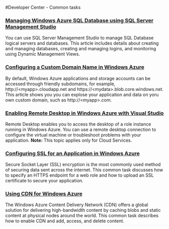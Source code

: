 <properties linkid="devnav-other-commontasks" urlDisplayName="Common Tasks" pageTitle="Windows Azure other common tasks" title="Windows Azure other common tasks" metaKeywords="Azure basic tasks" description="Find topics about common tasks when using Windows Azure." metaCanonical="" disqusComments="0" umbracoNaviHide="0" />


#Developer Center - Common tasks
### [Managing Windows Azure SQL Database using SQL Server Management Studio][]
You can use SQL Server Management Studio to manage SQL Database logical servers and databases. This article includes details about creating and managing databases, creating and managing logins, and monitoring using Dynamic Management Views.

### [Configuring a Custom Domain Name in Windows Azure][]
By default, Windows Azure applications and storage accounts can be accessed through friendly subdomains, for example, http://&lt;myapp&gt;.cloudapp.net and https://&lt;mydata&gt;.blob.core.windows.net. This article shows you you can explose your application and data on yoru own custom domain, such as http://&lt;myapp&gt;.com.  

### [Enabling Remote Desktop in Windows Azure with Visual Studio][]
Remote Desktop enables you to access the desktop of a role instance running in Windows Azure. You can use a remote desktop connection to configure the virtual machine or troubleshoot problems with your application. **Note:** This topic applies only for Cloud Services.

### [Configuring SSL for an Application in Windows Azure][]
Secure Socket Layer (SSL) encryption is the most commonly used method of securing data sent across the internet. This common task discusses how to specify an HTTPS endpoint for a web role and how to upload an SSL certificate to secure your application.

### [Using CDN for Windows Azure][]
The Windows Azure Content Delivery Network (CDN) offers a global solution for delivering high-bandwidth content by caching blobs and static content at physical nodes around the world. This common task describes how to enable CDN and add, access, and delete content.

[Managing Windows Azure SQL Database using SQL Server Management Studio]: ../commontasks/sql-azure-management.md
[Configuring a Custom Domain Name in Windows Azure]: ../commontasks/custom-dns.md
[Enabling Remote Desktop in Windows Azure with Visual Studio]: ../commontasks/remote-desktop.md
[Configuring SSL for an Application in Windows Azure]: ../commontasks/enable-ssl.md
[Using CDN for Windows Azure]: ../commontasks/cdn.md

